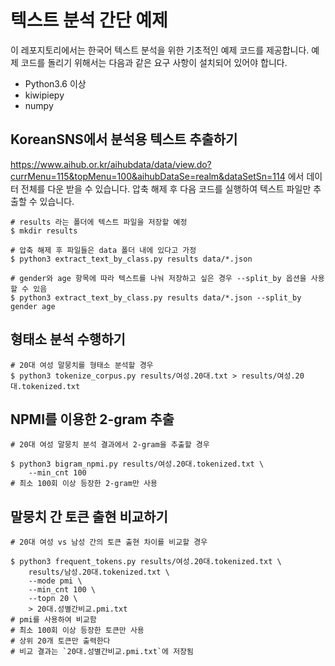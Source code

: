 # 텍스트 분석 간단 예제
이 레포지토리에서는 한국어 텍스트 분석을 위한 기초적인 예제 코드를 제공합니다. 예제 코드를 돌리기 위해서는 다음과 같은 요구 사항이 설치되어 있어야 합니다.

* Python3.6 이상
* kiwipiepy
* numpy

## KoreanSNS에서 분석용 텍스트 추출하기
https://www.aihub.or.kr/aihubdata/data/view.do?currMenu=115&topMenu=100&aihubDataSe=realm&dataSetSn=114 에서 데이터 전체를 다운 받을 수 있습니다.
압축 해제 후 다음 코드를 실행하여 텍스트 파일만 추출할 수 있습니다.

```console
# results 라는 폴더에 텍스트 파일을 저장할 예정
$ mkdir results 

# 압축 해제 후 파일들은 data 폴더 내에 있다고 가정
$ python3 extract_text_by_class.py results data/*.json 

# gender와 age 항목에 따라 텍스트를 나눠 저장하고 싶은 경우 --split_by 옵션을 사용할 수 있음
$ python3 extract_text_by_class.py results data/*.json --split_by gender age
```

## 형태소 분석 수행하기
```console
# 20대 여성 말뭉치를 형태소 분석할 경우
$ python3 tokenize_corpus.py results/여성.20대.txt > results/여성.20대.tokenized.txt
```

## NPMI를 이용한 2-gram 추출
```console
# 20대 여성 말뭉치 분석 결과에서 2-gram을 추출할 경우

$ python3 bigram_npmi.py results/여성.20대.tokenized.txt \
    --min_cnt 100
# 최소 100회 이상 등장한 2-gram만 사용
```

## 말뭉치 간 토큰 출현 비교하기
```console
# 20대 여성 vs 남성 간의 토큰 출현 차이를 비교할 경우

$ python3 frequent_tokens.py results/여성.20대.tokenized.txt \
    results/남성.20대.tokenized.txt \
    --mode pmi \
    --min_cnt 100 \
    --topn 20 \
    > 20대.성별간비교.pmi.txt 
# pmi를 사용하여 비교함
# 최소 100회 이상 등장한 토큰만 사용
# 상위 20개 토큰만 출력한다
# 비교 결과는 `20대.성별간비교.pmi.txt`에 저장됨
```
